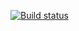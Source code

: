 [![Build status](https://ci.appveyor.com/api/projects/status/019811mfgrlqxtxx?svg=true)](https://ci.appveyor.com/project/Ksenia-Mesh/react-forms2)

